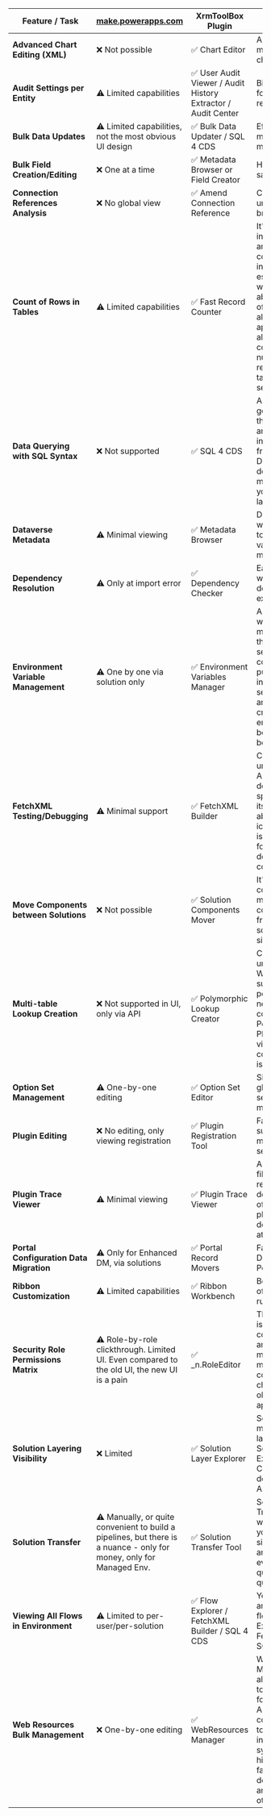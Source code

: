 | **Feature / Task**                      | [**make.powerapps.com**](http://make.powerapps.com)                                                                  | **XrmToolBox Plugin**                                        | **Comment**                                                                                                                                                                                                      |
| --------------------------------------- | -------------------------------------------------------------------------------------------------------------------- | ------------------------------------------------------------ | ---------------------------------------------------------------------------------------------------------------------------------------------------------------------------------------------------------------- |
| **Advanced Chart Editing (XML)**        | ❌ Not possible                                                                                                       | ✅ Chart Editor                                               | Allows modification of chart XML                                                                                                                                                                                 |
| **Audit Settings per Entity**           | ⚠️ Limited capabilities                                                                                              | ✅ User Audit Viewer / Audit History Extractor / Audit Center | Big time-saver for compliance reviews                                                                                                                                                                            |
| **Bulk Data Updates**                   | ⚠️ Limited capabilities, not the most obvious UI design                                                              | ✅ Bulk Data Updater / SQL 4 CDS                              | Efficient for mass data modifications                                                                                                                                                                            |
| **Bulk Field Creation/Editing**         | ❌ One at a time                                                                                                      | ✅ Metadata Browser or Field Creator                          | Huge time-saver                                                                                                                                                                                                  |
| **Connection References Analysis**      | ❌ No global view                                                                                                     | ✅ Amend Connection Reference                                 | Can detect unused or broken refs                                                                                                                                                                                 |
| **Count of Rows in Tables**             | ⚠️ Limited capabilities                                                                                              | ✅ Fast Record Counter                                        | It's rather inconveniently arranged to count records in the UI, especially if we're talking about millions of rows. An alternative approach allows you to count the number of records for all tables in seconds. |
| **Data Querying with SQL Syntax**       | ❌ Not supported                                                                                                      | ✅ SQL 4 CDS                                                  | An absolutely gorgeous tool that will pull any information from Dataverse down to metadata for you using SQL language.                                                                                           |
| **Dataverse Metadata**                  | ⚠️ Minimal viewing                                                                                                   | ✅ Metadata Browser                                           | Detailed view with the ability to export a variety of metadata                                                                                                                                                   |
| **Dependency Resolution**               | ⚠️ Only at import error                                                                                              | ✅ Dependency Checker                                         | Easily identify what blocks deletion or export                                                                                                                                                                   |
| **Environment Variable Management**     | ⚠️ One by one via solution only                                                                                      | ✅ Environment Variables Manager                              | Also, it is worth mentioning that there is a separate PCF control for this purpose, but, in general, it seems that any solution created by enthusiasts is better than a boxed one.                               |
| **FetchXML Testing/Debugging**          | ⚠️ Minimal support                                                                                                   | ✅ FetchXML Builder                                           | Comments are unnecessary. A million downloads speaks for itself. An absolutely iconic tool that is a must have for any developer / consultant                                                                    |
| **Move Components between Solutions**   | ❌ Not possible                                                                                                       | ✅ Solution Components Mover                                  | It's easy and convenient to migrate components from multiple solutions into a single solution.                                                                                                                   |
| **Multi-table Lookup Creation**         | ❌ Not supported in UI, only via API                                                                                  | ✅ Polymorphic Lookup Creator                                 | Comments are unnecessary. We can create such a powerful and necessary control in Power Platform only via API - very convenient, isn't it?                                                                        |
| **Option Set Management**               | ⚠️ One-by-one editing                                                                                                | ✅ Option Set Editor                                          | Simplifies global option set management                                                                                                                                                                          |
| **Plugin Editing**                      | ❌ No editing, only viewing registration                                                                              | ✅ Plugin Registration Tool                                   | Faster, clearer; supports multiple steps, secure configs                                                                                                                                                         |
| **Plugin Trace Viewer**                 | ⚠️ Minimal viewing                                                                                                   | ✅ Plugin Trace Viewer                                        | Advanced filtering, readable view, decomposition of all your plugin logs down to the atoms.                                                                                                                      |
| **Portal Configuration Data Migration** | ⚠️ Only for Enhanced DM, via solutions                                                                               | ✅ Portal Record Movers                                       | Facilitates DevOps for Power Pages                                                                                                                                                                               |
| **Ribbon Customization**                | ⚠️ Limited capabilities                                                                                              | ✅ Ribbon Workbench                                           | Better control of icons and rules                                                                                                                                                                                |
| **Security Role Permissions Matrix**    | ⚠️ Role-by-role clickthrough. Limited UI. Even compared to the old UI, the new UI is a pain                          | ✅ \_n.RoleEditor                                             | The alternative is much more convenient and gives more room to maneuver, combining the charms of the old and new approach.                                                                                       |
| **Solution Layering Visibility**        | ❌ Limited                                                                                                            | ✅ Solution Layer Explorer                                    | See base vs. managed layers in Solution Layer Explorer. Critical for debugging ALM issues                                                                                                                        |
| **Solution Transfer**                   | ⚠️ Manually, or quite convenient to build a pipelines, but there is a nuance - only for money, only for Managed Env. | ✅ Solution Transfer Tool                                     | Solution Transfer Tool will not ask you for a single penny and will do everything quickly and qualitatively                                                                                                      |
| **Viewing All Flows in Environment**    | ⚠️ Limited to per-user/per-solution                                                                                  | ✅ Flow Explorer / FetchXML Builder / SQL 4 CDS               | You can list and analyze all flows via Flow Explorer or via FetchXML / SQL query                                                                                                                                 |
| **Web Resources Bulk Management**       | ❌ One-by-one editing                                                                                                 | ✅ WebResources Manager                                       | WebResources Manager is also one of the top 10 tools for developers. A super convenient tool with intellisense, syntax highlighting, fast bulk deployment and many other features.                               |
